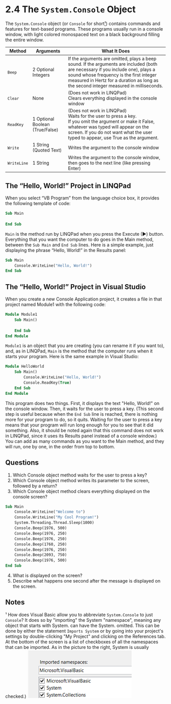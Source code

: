 # 2.4 The `System.Console` Object

The `System.Console` object (or `Console` for short[¹](#footnote1)) contains commands and features for text-based programs. These programs usually run in a console window, with light colored monospaced text on a black background filling the entire window.

|Method	|Arguments	|What It Does|
|-------|-----------|------------|
|`Beep`	|2 Optional Integers	|If the arguments are omitted, plays a beep sound. If the arguments are included (both are necessary if you include one), plays a sound whose frequency is the first integer measured in Hertz for a duration as long as the second integer measured in milliseconds.
|`Clear`	|None	|(Does not work in LINQPad)<br>Clears everything displayed in the console window
|`ReadKey`	|1 Optional Boolean (True/False)	|(Does not work in LINQPad)<br>Waits for the user to press a key.<br>If you omit the argument or make it False, whatever was typed will appear on the screen. If you do not want what the user typed to appear, use True as the argument.
|`Write`	|1 String (Quoted Text)	|Writes the argument to the console window
|`WriteLine`	|1 String	|Writes the argument to the console window, then goes to the next line (like pressing Enter)

## The “Hello, World!” Project in LINQPad
When you select “VB Program” from the language choice box, it provides the following template of code:
```vb
Sub Main

End Sub
```
`Main` is the method run by LINQPad when you press the Execute (▶) button. Everything that you want the computer to do goes in the Main method, between the `Sub Main` and `End Sub` lines. Here is a simple example, just displaying the phrase “Hello, World!” in the Results panel:
```vb
Sub Main
    Console.WriteLine("Hello, World!")
End Sub
```

## The “Hello, World!” Project in Visual Studio
When you create a new Console Application project, it creates a file in that project named Module1 with the following code:
```vb
Module Module1
    Sub Main()

    End Sub
End Module
```
	
`Module1` is an object that you are creating (you can rename it if you want to), and, as in LINQPad, `Main` is the method that the computer runs when it starts your program. Here is the same example in Visual Studio:
```vb
Module HelloWorld
    Sub Main()
        Console.WriteLine("Hello, World!")
        Console.ReadKey(True)
    End Sub
End Module
```

This program does two things. First, it displays the text "Hello, World!" on the console window. Then, it waits for the user to press a key. (This second step is useful because when the `End Sub` line is reached, there is nothing more for your program to do, so it quits. Waiting for the user to press a key means that your program will run long enough for you to see that it did something. Also, it should be noted again that this command does not work in LINQPad, since it uses its Results panel instead of a console window.)
You can add as many commands as you want to the Main method, and they will run, one by one, in the order from top to bottom.

## Questions
1. Which Console object method waits for the user to press a key?
2. Which Console object method writes its parameter to the screen, followed by a return?
3. Which Console object method clears everything displayed on the console screen?
```vb		
Sub Main
    Console.WriteLine("Welcome to")
    Console.WriteLine("My Cool Program!")
    System.Threading.Thread.Sleep(1000)
    Console.Beep(1976, 500)
    Console.Beep(1976, 250)
    Console.Beep(1976, 250)
    Console.Beep(1760, 250)
    Console.Beep(1976, 250)
    Console.Beep(2093, 750)
    Console.Beep(1976, 500)
End Sub
```
4. What is displayed on the screen?
5. Describe what happens one second after the message is displayed on the screen.

## Notes
¹ <a id="footnote1"></a> How does Visual Basic allow you to abbreviate `System.Console` to just `Console`? It does so by "importing" the System "namespace", meaning any object that starts with System. can have the System. omitted. This can be done by either the statement `Imports System` or by going into your project's settings by double-clicking "My Project" and clicking on the References tab. At the bottom of the screen is a list of checkboxes of all the namespaces that can be imported. As in the picture to the right, System is usually checked.)
    ![Imported references](ImportedRefs.png)